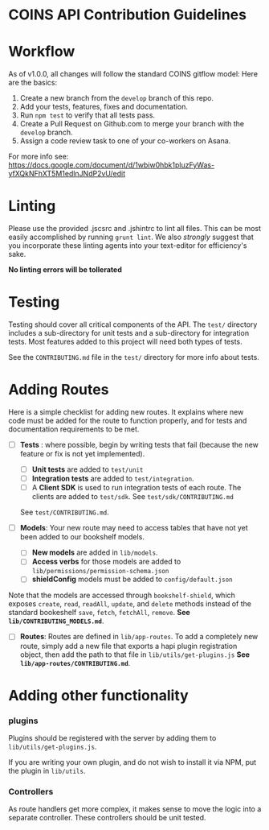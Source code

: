 COINS API Contribution Guidelines
=========

# Workflow
As of v1.0.0, all changes will follow the standard COINS gitflow model: Here are the basics:

1. Create a new branch from the `develop` branch of this repo.
1. Add your tests, features, fixes and documentation.
1. Run `npm test` to verify that all tests pass.
1. Create a Pull Request on Github.com to merge your branch with the `develop` branch.
1. Assign a code review task to one of your co-workers on Asana.

For more info see: https://docs.google.com/document/d/1wbiw0hbk1pluzFyWas-yfXQkNFhXT5M1edlnJNdP2vU/edit

# Linting

Please use the provided .jscsrc and .jshintrc to lint all files. This can be most easily accomplished by running `grunt lint`. We also *strongly* suggest that you incorporate these linting agents into your text-editor for efficiency's sake.

**No linting errors will be tollerated**

# Testing

Testing should cover all critical components of the API. The `test/` directory includes a sub-directory for unit tests and a sub-directory for integration tests. Most features added to this project will need both types of tests.

See the `CONTRIBUTING.md` file in the `test/` directory for more info about tests.

# Adding Routes

Here is a simple checklist for adding new routes. It explains where new code must be added for the route to function properly, and for tests and documentation requirements to be met.

- [ ] **Tests** : where possible, begin by writing tests that fail (because the new feature or fix is not yet implemented).
  - [ ] **Unit tests** are added to `test/unit`
  - [ ] **Integration tests** are added to `test/integration`.
  - [ ] A **Client SDK** is used to run integration tests of each route. The clients are added to `test/sdk`.  See `test/sdk/CONTRIBUTING.md`

  See `test/CONTRIBUTING.md`.

- [ ] **Models**: Your new route may need to access tables that have not yet been added to our bookshelf models.
    - [ ] **New models** are added in `lib/models`.
    - [ ] **Access verbs** for those models are added to `lib/permissions/permission-schema.json`
    - [ ] **shieldConfig** models must be added to `config/default.json`

Note that the models are accessed through `bookshelf-shield`, which exposes `create`, `read`, `readAll`, `update`, and `delete` methods instead of the standard bookeshelf `save`, `fetch`, `fetchAll`, `remove`. **See `lib/CONTRIBUTING_MODELS.md`**.

- [ ] **Routes**: Routes are defined in `lib/app-routes`. To add a completely new route, simply add a new file that exports a hapi plugin registration object, then add the path to that file in `lib/utils/get-plugins.js` **See `lib/app-routes/CONTRIBUTING.md`**.

# Adding other functionality

### plugins
Plugins should be registered with the server by adding them to `lib/utils/get-plugins.js`.

If you are writing your own plugin, and do not wish to install it via NPM, put the plugin in `lib/utils`.

### Controllers
As route handlers get more complex, it makes sense to move the logic into a separate controller. These controllers should be unit tested.
